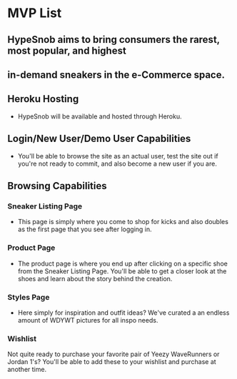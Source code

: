 # MVP List

## HypeSnob aims to bring consumers the rarest, most popular, and highest
## in-demand sneakers in the e-Commerce space.

## Heroku Hosting
* HypeSnob will be available and hosted through Heroku.

## Login/New User/Demo User Capabilities
* You'll be able to browse the site as an actual user, test the site out if
you're not ready to commit, and also become a new user if you are.

## Browsing Capabilities
### Sneaker Listing Page
* This page is simply where you come to shop for kicks and also doubles as the first page that you see after logging in.

### Product Page
* The product page is where you end up after clicking on a specific shoe from
the Sneaker Listing Page. You'll be able to get a closer look at the shoes and
learn about the story behind the creation.

### Styles Page
* Here simply for inspiration and outfit ideas?
We've curated a an endless amount of WDYWT pictures for all inspo needs.

### Wishlist
Not quite ready to purchase your favorite pair of Yeezy WaveRunners or Jordan 
1's? You'll be able to add these to your wishlist and purchase at another time. 